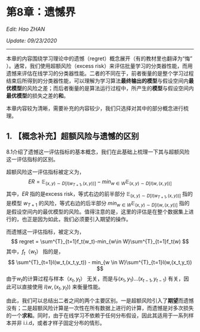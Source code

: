 # 第8章：遗憾界

*Edit: Hao ZHAN*

*Update: 09/23/2020*

---

本章的内容围绕学习理论中的遗憾（regret）概念展开（有的教材里也翻译为“悔” ）。通常，我们使用超额风险（excess risk）来评估批量学习的分类器性能，而用遗憾来评估在线学习的分类器性能。二者的不同在于，前者衡量的是整个学习过程结束后所得到的分类器性能，可以理解为学习算法**最终输出的模型**与假设空间内**最优模型**的风险之差；而后者衡量的是算法运行过程中，所产生的**模型**与假设空间内**最优模型**的损失之差的**和**。

本章内容较为清晰，需要补充的内容较少，我们只选择对其中的部分概念进行梳理。

## 1. 【概念补充】超额风险与遗憾的区别

8.1介绍了遗憾这一评估指标的基本概念，我们在此基础上梳理一下其与超额风险这一评估指标的区别。

超额风险这一评估指标被定义为，
$$
ER = \mathbb{E}_{(x,y)\sim D[l(w_{T+1},(x,y))]} - min_{w \in W} \mathbb{E}_{(x,y)\sim D[l(w,(x,y))]}
$$
其中，$ER$ 指的是excess risk，等式右边的前半部分 $\mathbb{E}_{(x,y)\sim D[l(w_{T+1},(x,y))]}$ 指的是模型 $w_{T+1}$ 的风险，等式右边的后半部分 $min_{w \in W} \mathbb{E}_{(x,y)\sim D[l(w,(x,y))]}$ 指的是假设空间内的最优模型的风险。值得注意的是，这里的评估是在整个数据集上进行的，也正是因为如此，我们必须要引入期望的操作。

而遗憾这一评估指标，被定义为，
$$
regret = \sum^{T}_{t=1}f_t(w_t)-min_{w\in W}\sum^{T}_{t=1}f_t(w)
$$
其中，$f_t（w_t）$ 指的是，
$$
\sum^{T}_{t=1}l(w_t,(x_t,y_t)) - min_{w \in W}\sum^{T}_{t=1}l(w,(x_t,y_t))
$$
由于$w_t$的计算过程与样本$（x_t,y_t）$ 无关，而是与$(x_1,y_1)...(x_{t-1},y_{t-1})$ 有关，因此可以直接使用 $l(w,(x_t,y_t))$ 来衡量性能。

由此，我们可以总结出二者之间的两个主要区别。一是超额风险引入了**期望**而遗憾没有；二是超额风险计算是一次性在所有数据上进行的计算，而遗憾是对多次损失的一个**求和**。同时，由于在线学习不依赖于任何分布假设，因此其适用于一系列样本并非 i.i.d，或者才样子固定分布的情形。

